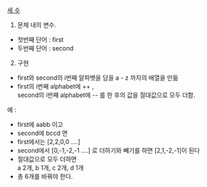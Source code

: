 <a href="https://www.acmicpc.net/problem/10817">세 수</a>

1. 문제 내의 변수.
- 첫번째 단어 : first
- 두번째 단어 : second

2. 구현
- first와 second의 i번째 알파벳을 담을 a - z 까지의 배열을 만듦 
- first의 i번째 alphabet에 ++ ,  
second의 i번째 alphabet에 -- 를 한 후의 값을 절대값으로 모두 더함.

예 :  
- first에 aabb 이고
- second에 bccd 면
- first에서는 [2,2,0,0 ....]
- second에서 [0,-1,-2,-1 ....] 로 더하기와 빼기를 하면 [2,1,-2,-1]이 된다
- 절대값으로 모두 더하면  
a 2개, b 1개, c 2개, d 1개
- 총 6개를 바꿔야 한다.